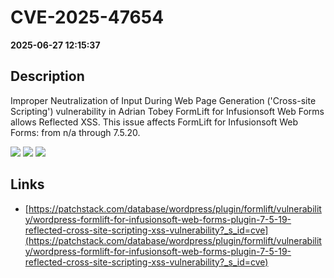 # CVE-2025-47654

**2025-06-27 12:15:37**

## Description
Improper Neutralization of Input During Web Page Generation ('Cross-site Scripting') vulnerability in Adrian Tobey FormLift for Infusionsoft Web Forms allows Reflected XSS. This issue affects FormLift for Infusionsoft Web Forms: from n/a through 7.5.20.

![](https://img.shields.io/static/v1?label=Score&message=7.1&color=red)
![](https://img.shields.io/static/v1?label=Severity&message=HIGH&color=red)
![](https://img.shields.io/static/v1?label=CWE&message=XSS&color=green)

## Links
- [https://patchstack.com/database/wordpress/plugin/formlift/vulnerability/wordpress-formlift-for-infusionsoft-web-forms-plugin-7-5-19-reflected-cross-site-scripting-xss-vulnerability?_s_id=cve](https://patchstack.com/database/wordpress/plugin/formlift/vulnerability/wordpress-formlift-for-infusionsoft-web-forms-plugin-7-5-19-reflected-cross-site-scripting-xss-vulnerability?_s_id=cve)
